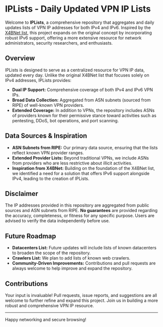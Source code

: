 # IPLists - Daily Updated VPN IP Lists

Welcome to **IPLists**, a comprehensive repository that aggregates and daily updates lists of VPN IP addresses for both IPv4 and IPv6. Inspired by the [X4BNet list](https://github.com/X4BNet/lists_vpn), this project expands on the original concept by incorporating robust IPv6 support, offering a more extensive resource for network administrators, security researchers, and enthusiasts.

## Overview

IPLists is designed to serve as a centralized resource for VPN IP data, updated every day. Unlike the original X4BNet list that focuses solely on IPv4 addresses, IPLists provides:
- **Dual IP Support:** Comprehensive coverage of both IPv4 and IPv6 VPN IPs.
- **Broad Data Collection:** Aggregated from ASN subnets (sourced from RIPE) of well-known VPN providers.
- **Extended Coverage:** In addition to VPNs, the repository includes ASNs of providers known for their permissive stance toward activities such as pentesting, DDoS, bot operations, and port scanning.

## Data Sources & Inspiration

- **ASN Subnets from RIPE:** Our primary data source, ensuring that the lists reflect known VPN provider ranges.
- **Extended Provider Lists:** Beyond traditional VPNs, we include ASNs from providers who are less restrictive about illicit activities.
- **Inspiration from X4BNet:** Building on the foundation of the X4BNet list, we identified a need for a solution that offers IPv6 support alongside IPv4, leading to the creation of IPLists.

## Disclaimer

The IP addresses provided in this repository are aggregated from public sources and ASN subnets from RIPE. **No guarantees** are provided regarding the accuracy, completeness, or fitness for any specific purpose. Users are advised to verify the data independently before use.

## Future Roadmap

- **Datacenters List:** Future updates will include lists of known datacenters to broaden the scope of the repository.
- **Crawlers List:** We plan to add lists of known web crawlers.
- **Community-Driven Improvements:** Contributions and pull requests are always welcome to help improve and expand the repository.

## Contributions

Your input is invaluable! Pull requests, issue reports, and suggestions are all welcome to further refine and expand this project. Join us in building a more robust and comprehensive VPN IP resource.

---

Happy networking and secure browsing!
